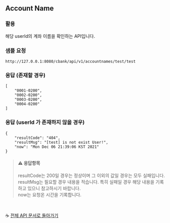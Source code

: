 

## Account Name

### 활용
해당 userId의 계좌 이름을 확인하는 API입니다.

### 샘플 요청
```
http://127.0.0.1:8080/cbank/api/v1/accountnames/test/test
```

### 응답 (존재할 경우)
```
[
    "0001-0200",
    "0002-0200",
    "0003-0200",
    "0004-0200"
]
```

### 응답 (userId 가 존재하지 않을 경우)
```
{
    "resultCode": "404",
    "resultMsg": "[test] is not exist User!",
    "now": "Mon Dec 06 21:39:06 KST 2021"
}
```

> #### ⚠ 응답항목  
> resultCode는 200일 경우는 정상이며 그 이외의 값일 경우는 모두 실패입니다.<br>
> resultMsg는 필요할 경우 내용을 적습니다. 특히 실패일 경우 해당 내용을 기록하고 있으니 참고하시기 바랍니다.<br>
> now는 요청온 시간을 기록합니다.

<br>

☕ [전체 API 문서로 돌아가기](/api.md)
